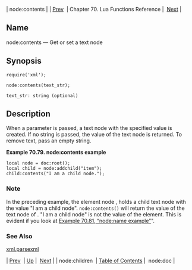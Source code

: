 | node:contents |
| [Prev](lua.ref.xml.node_children)  | Chapter 70. Lua Functions Reference |  [Next](lua.ref.xml.node_doc) |

<a name="lua.ref.xml.node_contents"></a>
## Name

node:contents — Get or set a text node

<a name="idp19434240"></a>
## Synopsis

`require('xml');`

`node:contents(text_str);`

`text_str: string (optional)`<a name="idp19437904"></a>
## Description

When a parameter is passed, a text node with the specified value is created. If no string is passed, the value of the text node is returned. To remove text, pass an empty string.

<a name="idp19439728"></a>

**Example 70.79. node:contents example**

```
local node = doc:root();
local child = node:addchild("item");
child:contents("I am a child node.");
```

### Note

In the preceding example, the element node <item>, holds a child text node with the value "I am a child node". `node:contents()` will return the value of the text node of <item>. "I am a child node" is not the value of the <item> element. This is evident if you look at [Example 70.81, “node:name example”](lua.ref.xml.node_name#lua.ref.xml.node_name.example "Example 70.81. node:name example")".

<a name="idp19443616"></a>
### See Also

[xml.parsexml](lua.ref.xml.parsexml "xml.parsexml")

| [Prev](lua.ref.xml.node_children)  | [Up](lua.function.details) |  [Next](lua.ref.xml.node_doc) |
| node:children  | [Table of Contents](index) |  node:doc |

